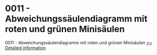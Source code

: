 # 0011 - Abweichungssäulendiagramm mit roten und grünen Minisäulen
0011 - Abweichungssäulendiagramm mit roten und grünen Minisäulen
[>> Detailed information](https://secure.shareit.com/shareit/product.html?productid=300639760&affiliateid=200057808)